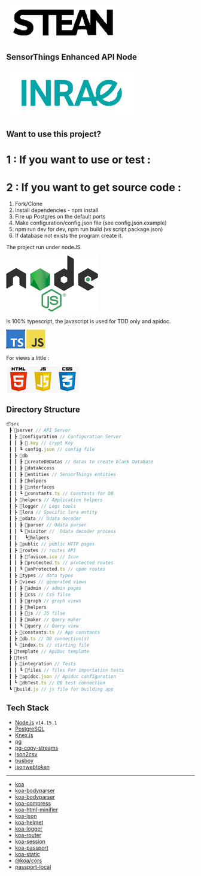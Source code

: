 ![Logo](https://raw.githubusercontent.com/Mario-35/STEAN/main/doc/assets/logo.png "Logo")

## SensorThings Enhanced API Node

![Inrae](https://raw.githubusercontent.com/Mario-35/STEAN/main/doc/assets/inrae.png "Inrae")

## Want to use this project?

# 1 : If you want to use or test :

# 2 : If you want to get source code :

1. Fork/Clone
2. Install dependencies - npm install
3. Fire up Postgres on the default ports
4. Make configuration/config.json file (see config.json.example)
5. npm run dev for dev, npm run build (vs script package.json)
6. If database not exists the program create it.

The project run under nodeJS.

![Nodejs](https://raw.githubusercontent.com/Mario-35/STEAN/main/doc/assets/nodejs.png "Nodejs")

Is 100% typescript, the javascript is used for TDD only and apidoc.

![TypeScript](https://raw.githubusercontent.com/Mario-35/STEAN/main/doc/assets/ts.png "TypeScript") ![Javascript](https://raw.githubusercontent.com/Mario-35/STEAN/main/doc/assets/js.png "Javascript")

For views a little :

![HTML JS CSS](https://raw.githubusercontent.com/Mario-35/STEAN/main/doc/assets/html.png "HTML JS CSS")

## Directory Structure

```js
📦src
 ┣ 📂server // API Server
 ┃ ┣ 📂configuration // Configuration Server
 ┃ ┃ ┣ 📜.key // crypt Key
 ┃ ┃ ┗ config.json // config file
 ┃ ┣ 📂db
 ┃ ┃ ┣ 📂createDBDatas // datas to create blank Database
 ┃ ┃ ┣ 📂dataAccess
 ┃ ┃ ┣ 📂entities // SensorThings entities
 ┃ ┃ ┣ 📂helpers
 ┃ ┃ ┣ 📂interfaces
 ┃ ┃ ┗ 📜constants.ts // Constants for DB
 ┃ ┣ 📂helpers // Application helpers
 ┃ ┣ 📂logger // Logs tools
 ┃ ┣ 📂lora // Specific lora entity
 ┃ ┣ 📂odata // Odata decoder
 ┃ ┃ ┣ 📂parser // Odata parser
 ┃ ┃ ┗ 📂visitor //  Odata decoder process
 ┃ ┃   ┗📂helpers
 ┃ ┣ 📂public // public HTTP pages
 ┃ ┣ 📂routes // routes API
 ┃ ┃ ┣ 📜favicon.ico // Icon
 ┃ ┃ ┣ 📜protected.ts // protected routes
 ┃ ┃ ┗ 📜unProtected.ts // open routes
 ┃ ┣ 📂types // data types
 ┃ ┣ 📂views // generated views
 ┃ ┃ ┣ 📂admin // admin pages
 ┃ ┃ ┣ 📂css // CsS filse
 ┃ ┃ ┣ 📂graph // graph views
 ┃ ┃ ┣ 📂helpers
 ┃ ┃ ┣ 📂js // JS filse
 ┃ ┃ ┣ 📂maker // Query maker
 ┃ ┃ ┗ 📂query // Query view
 ┃ ┣ 📜constants.ts // App constants
 ┃ ┣ 📜db.ts // DB connection(s)
 ┃ ┗ 📜index.ts // starting file
 ┣ 📂template // ApiDoc template
 ┣ 📂test
 ┃ ┣ 📂integration // Tests
 ┃ ┃ ┗ 📂files // files For importation tests
 ┃ ┣ 📜apidoc.json // Apidoc configuration
 ┃ ┗ 📜dbTest.ts // DB test connection
 ┗ 📜build.js // js file for building app
```

## Tech Stack

-   [Node.js](https://nodejs.org/) `v14.15.1`
-   [PostgreSQL](https://www.postgresql.org/)
-   [Knex.js](https://knexjs.org/)
-   [pg](https://node-postgres.com/)
-   [pg-copy-streams](https://github.com/brianc/node-pg-copy-streams#readme)
-   [json2csv](https://mircozeiss.com/json2csv/)
-   [busboy](https://github.com/mscdex/busboy)
-   [jsonwebtoken](https://github.com/auth0/node-jsonwebtoken)

---

-   [koa](https://koajs.com/)
-   [koa-bodyparser](https://github.com/koajs/bodyparser)
-   [koa-bodyparser](https://github.com/koajs/cors)
-   [koa-compress](https://github.com/koajs/compress)
-   [koa-html-minifier](https://github.com/koajs/html-minifier)
-   [koa-json](https://github.com/koajs/json)
-   [koa-helmet](https://github.com/venables/koa-helmet)
-   [koa-logger](https://github.com/koajs/logger)
-   [koa-router](https://github.com/koajs/router)
-   [koa-session](https://github.com/koajs/session)
-   [koa-passport](https://github.com/rkusa/koa-passport)
-   [koa-static](https://github.com/koajs/static)
-   [@koa/cors](https://github.com/koajs/cors)
-   [passport-local](https://github.com/jaredhanson/passport-local)
